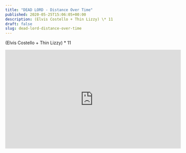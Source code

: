 ```yaml
---
title: "DEAD LORD - Distance Over Time"
published: 2020-05-25T15:06:05+00:00
description: (Elvis Costello + Thin Lizzy) \* 11
draft: false
slug: dead-lord-distance-over-time
---
```


(Elvis Costello + Thin Lizzy) \* 11

<iframe width="560" height="315" src="https://www.youtube.com/embed/eus13KPy47E" frameborder="0" allow="accelerometer; autoplay; encrypted-media; gyroscope; picture-in-picture" allowfullscreen></iframe>
